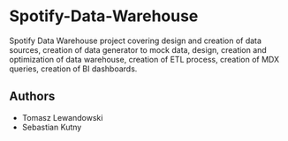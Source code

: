 # Spotify-Data-Warehouse
Spotify Data Warehouse project covering design and creation of data sources, creation of data generator to mock data, design, creation and optimization of data warehouse, creation of ETL process, creation of MDX queries, creation of BI dashboards.

## Authors
- Tomasz Lewandowski
- Sebastian Kutny
